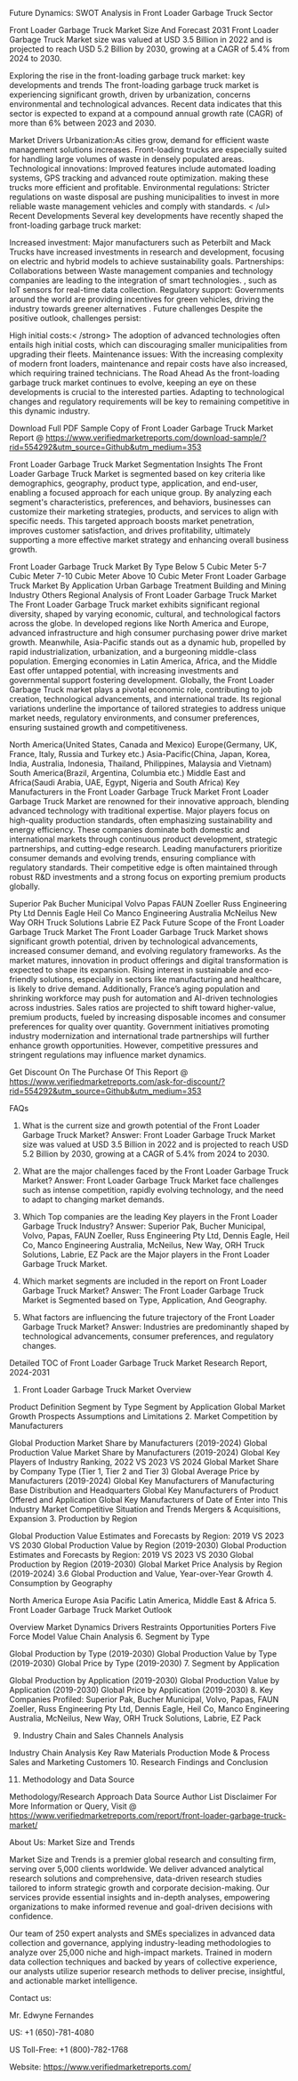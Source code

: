 Future Dynamics: SWOT Analysis in Front Loader Garbage Truck Sector


Front Loader Garbage Truck Market Size And Forecast 2031
Front Loader Garbage Truck Market size was valued at USD 3.5 Billion in 2022 and is projected to reach USD 5.2 Billion by 2030, growing at a CAGR of 5.4% from 2024 to 2030.

Exploring the rise in the front-loading garbage truck market: key developments and trends
The front-loading garbage truck market is experiencing significant growth, driven by urbanization, concerns environmental and technological advances. Recent data indicates that this sector is expected to expand at a compound annual growth rate (CAGR) of more than 6% between 2023 and 2030.

Market Drivers
Urbanization:As cities grow, demand for efficient waste management solutions increases. Front-loading trucks are especially suited for handling large volumes of waste in densely populated areas.
Technological innovations: Improved features include automated loading systems, GPS tracking and advanced route optimization. making these trucks more efficient and profitable.
Environmental regulations: Stricter regulations on waste disposal are pushing municipalities to invest in more reliable waste management vehicles and comply with standards.
< /ul>
Recent Developments
Several key developments have recently shaped the front-loading garbage truck market:

Increased investment: Major manufacturers such as Peterbilt and Mack Trucks have increased investments in research and development, focusing on electric and hybrid models to achieve sustainability goals.
Partnerships: Collaborations between Waste management companies and technology companies are leading to the integration of smart technologies. , such as IoT sensors for real-time data collection.
Regulatory support: Governments around the world are providing incentives for green vehicles, driving the industry towards greener alternatives .
Future challenges
Despite the positive outlook, challenges persist:

High initial costs:< /strong> The adoption of advanced technologies often entails high initial costs, which can discouraging smaller municipalities from upgrading their fleets.
Maintenance issues: With the increasing complexity of modern front loaders, maintenance and repair costs have also increased, which requiring trained technicians.
The Road Ahead
As the front-loading garbage truck market continues to evolve, keeping an eye on these developments is crucial to the interested parties. Adapting to technological changes and regulatory requirements will be key to remaining competitive in this dynamic industry.

Download Full PDF Sample Copy of Front Loader Garbage Truck Market Report @ https://www.verifiedmarketreports.com/download-sample/?rid=554292&utm_source=Github&utm_medium=353

Front Loader Garbage Truck Market Segmentation Insights
The Front Loader Garbage Truck Market is segmented based on key criteria like demographics, geography, product type, application, and end-user, enabling a focused approach for each unique group. By analyzing each segment's characteristics, preferences, and behaviors, businesses can customize their marketing strategies, products, and services to align with specific needs. This targeted approach boosts market penetration, improves customer satisfaction, and drives profitability, ultimately supporting a more effective market strategy and enhancing overall business growth.

Front Loader Garbage Truck Market By Type
Below 5 Cubic Meter
5-7 Cubic Meter
7-10 Cubic Meter
Above 10 Cubic Meter
Front Loader Garbage Truck Market By Application
Urban Garbage Treatment
Building and Mining Industry
Others
Regional Analysis of Front Loader Garbage Truck Market
The Front Loader Garbage Truck market exhibits significant regional diversity, shaped by varying economic, cultural, and technological factors across the globe. In developed regions like North America and Europe, advanced infrastructure and high consumer purchasing power drive market growth. Meanwhile, Asia-Pacific stands out as a dynamic hub, propelled by rapid industrialization, urbanization, and a burgeoning middle-class population. Emerging economies in Latin America, Africa, and the Middle East offer untapped potential, with increasing investments and governmental support fostering development. Globally, the Front Loader Garbage Truck market plays a pivotal economic role, contributing to job creation, technological advancements, and international trade. Its regional variations underline the importance of tailored strategies to address unique market needs, regulatory environments, and consumer preferences, ensuring sustained growth and competitiveness.

North America(United States, Canada and Mexico)
Europe(Germany, UK, France, Italy, Russia and Turkey etc.)
Asia-Pacific(China, Japan, Korea, India, Australia, Indonesia, Thailand, Philippines, Malaysia and Vietnam)
South America(Brazil, Argentina, Columbia etc.)
Middle East and Africa(Saudi Arabia, UAE, Egypt, Nigeria and South Africa)
Key Manufacturers in the Front Loader Garbage Truck Market
Front Loader Garbage Truck Market are renowned for their innovative approach, blending advanced technology with traditional expertise. Major players focus on high-quality production standards, often emphasizing sustainability and energy efficiency. These companies dominate both domestic and international markets through continuous product development, strategic partnerships, and cutting-edge research. Leading manufacturers prioritize consumer demands and evolving trends, ensuring compliance with regulatory standards. Their competitive edge is often maintained through robust R&D investments and a strong focus on exporting premium products globally.

Superior Pak
Bucher Municipal
Volvo
Papas
FAUN Zoeller
Russ Engineering Pty Ltd
Dennis Eagle
Heil Co
Manco Engineering Australia
McNeilus
New Way
ORH Truck Solutions
Labrie
EZ Pack
Future Scope of the Front Loader Garbage Truck Market
The Front Loader Garbage Truck Market shows significant growth potential, driven by technological advancements, increased consumer demand, and evolving regulatory frameworks. As the market matures, innovation in product offerings and digital transformation is expected to shape its expansion. Rising interest in sustainable and eco-friendly solutions, especially in sectors like manufacturing and healthcare, is likely to drive demand. Additionally, France’s aging population and shrinking workforce may push for automation and AI-driven technologies across industries. Sales ratios are projected to shift toward higher-value, premium products, fueled by increasing disposable incomes and consumer preferences for quality over quantity. Government initiatives promoting industry modernization and international trade partnerships will further enhance growth opportunities. However, competitive pressures and stringent regulations may influence market dynamics.

Get Discount On The Purchase Of This Report @ https://www.verifiedmarketreports.com/ask-for-discount/?rid=554292&utm_source=Github&utm_medium=353

FAQs
1. What is the current size and growth potential of the Front Loader Garbage Truck Market?
Answer: Front Loader Garbage Truck Market size was valued at USD 3.5 Billion in 2022 and is projected to reach USD 5.2 Billion by 2030, growing at a CAGR of 5.4% from 2024 to 2030.

2. What are the major challenges faced by the Front Loader Garbage Truck Market?
Answer: Front Loader Garbage Truck Market face challenges such as intense competition, rapidly evolving technology, and the need to adapt to changing market demands.

3. Which Top companies are the leading Key players in the Front Loader Garbage Truck Industry?
Answer: Superior Pak, Bucher Municipal, Volvo, Papas, FAUN Zoeller, Russ Engineering Pty Ltd, Dennis Eagle, Heil Co, Manco Engineering Australia, McNeilus, New Way, ORH Truck Solutions, Labrie, EZ Pack are the Major players in the Front Loader Garbage Truck Market.

4. Which market segments are included in the report on Front Loader Garbage Truck Market?
Answer: The Front Loader Garbage Truck Market is Segmented based on Type, Application, And Geography.

5. What factors are influencing the future trajectory of the Front Loader Garbage Truck Market?
Answer: Industries are predominantly shaped by technological advancements, consumer preferences, and regulatory changes.

Detailed TOC of Front Loader Garbage Truck Market Research Report, 2024-2031
1. Front Loader Garbage Truck Market Overview

Product Definition
Segment by Type
Segment by Application
Global Market Growth Prospects
Assumptions and Limitations
2. Market Competition by Manufacturers

Global Production Market Share by Manufacturers (2019-2024)
Global Production Value Market Share by Manufacturers (2019-2024)
Global Key Players of Industry Ranking, 2022 VS 2023 VS 2024
Global Market Share by Company Type (Tier 1, Tier 2 and Tier 3)
Global Average Price by Manufacturers (2019-2024)
Global Key Manufacturers of Manufacturing Base Distribution and Headquarters
Global Key Manufacturers of Product Offered and Application
Global Key Manufacturers of Date of Enter into This Industry
Market Competitive Situation and Trends
Mergers & Acquisitions, Expansion
3. Production by Region

Global Production Value Estimates and Forecasts by Region: 2019 VS 2023 VS 2030
Global Production Value by Region (2019-2030)
Global Production Estimates and Forecasts by Region: 2019 VS 2023 VS 2030
Global Production by Region (2019-2030)
Global Market Price Analysis by Region (2019-2024) 3.6 Global Production and Value, Year-over-Year Growth
4. Consumption by Geography

North America
Europe
Asia Pacific
Latin America, Middle East & Africa
5. Front Loader Garbage Truck Market Outlook

Overview
Market Dynamics
Drivers
Restraints
Opportunities
Porters Five Force Model
Value Chain Analysis 
6. Segment by Type

Global Production by Type (2019-2030)
Global Production Value by Type (2019-2030)
Global Price by Type (2019-2030)
7. Segment by Application

Global Production by Application (2019-2030)
Global Production Value by Application (2019-2030)
Global Price by Application (2019-2030)
8. Key Companies Profiled: Superior Pak, Bucher Municipal, Volvo, Papas, FAUN Zoeller, Russ Engineering Pty Ltd, Dennis Eagle, Heil Co, Manco Engineering Australia, McNeilus, New Way, ORH Truck Solutions, Labrie, EZ Pack

9. Industry Chain and Sales Channels Analysis

Industry Chain Analysis
Key Raw Materials
Production Mode & Process
Sales and Marketing
Customers
10. Research Findings and Conclusion

11. Methodology and Data Source

Methodology/Research Approach
Data Source
Author List
Disclaimer
For More Information or Query, Visit @ https://www.verifiedmarketreports.com/report/front-loader-garbage-truck-market/

About Us: Market Size and Trends

Market Size and Trends is a premier global research and consulting firm, serving over 5,000 clients worldwide. We deliver advanced analytical research solutions and comprehensive, data-driven research studies tailored to inform strategic growth and corporate decision-making. Our services provide essential insights and in-depth analyses, empowering organizations to make informed revenue and goal-driven decisions with confidence.

Our team of 250 expert analysts and SMEs specializes in advanced data collection and governance, applying industry-leading methodologies to analyze over 25,000 niche and high-impact markets. Trained in modern data collection techniques and backed by years of collective experience, our analysts utilize superior research methods to deliver precise, insightful, and actionable market intelligence.

Contact us:

Mr. Edwyne Fernandes

US: +1 (650)-781-4080

US Toll-Free: +1 (800)-782-1768

Website: https://www.verifiedmarketreports.com/
